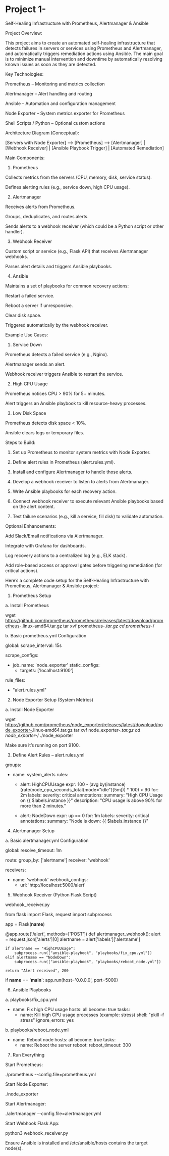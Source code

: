 # Project 1-
Self-Healing Infrastructure with Prometheus, Alertmanager &amp; Ansible

Project Overview:

This project aims to create an automated self-healing infrastructure that detects failures in servers or services using Prometheus and Alertmanager, and automatically triggers remediation actions using Ansible. The main goal is to minimize manual intervention and downtime by automatically resolving known issues as soon as they are detected.


Key Technologies:

Prometheus – Monitoring and metrics collection

Alertmanager – Alert handling and routing

Ansible – Automation and configuration management

Node Exporter – System metrics exporter for Prometheus

Shell Scripts / Python – Optional custom actions



Architecture Diagram (Conceptual):

[Servers with Node Exporter] --> [Prometheus] --> [Alertmanager]
                                               |
                                        [Webhook Receiver]
                                               |
                                          [Ansible Playbook Trigger]
                                               |
                                        [Automated Remediation]



Main Components:

1. Prometheus

Collects metrics from the servers (CPU, memory, disk, service status).

Defines alerting rules (e.g., service down, high CPU usage).


2. Alertmanager

Receives alerts from Prometheus.

Groups, deduplicates, and routes alerts.

Sends alerts to a webhook receiver (which could be a Python script or other handler).


3. Webhook Receiver

Custom script or service (e.g., Flask API) that receives Alertmanager webhooks.

Parses alert details and triggers Ansible playbooks.


4. Ansible

Maintains a set of playbooks for common recovery actions:

Restart a failed service.

Reboot a server if unresponsive.

Clear disk space.


Triggered automatically by the webhook receiver.


Example Use Cases:

1. Service Down

Prometheus detects a failed service (e.g., Nginx).

Alertmanager sends an alert.

Webhook receiver triggers Ansible to restart the service.


2. High CPU Usage

Prometheus notices CPU > 90% for 5+ minutes.

Alert triggers an Ansible playbook to kill resource-heavy processes.


3. Low Disk Space

Prometheus detects disk space < 10%.

Ansible clears logs or temporary files.


Steps to Build:

1. Set up Prometheus to monitor system metrics with Node Exporter.


2. Define alert rules in Prometheus (alert.rules.yml).


3. Install and configure Alertmanager to handle those alerts.


4. Develop a webhook receiver to listen to alerts from Alertmanager.


5. Write Ansible playbooks for each recovery action.


6. Connect webhook receiver to execute relevant Ansible playbooks based on the alert content.


7. Test failure scenarios (e.g., kill a service, fill disk) to validate automation.


Optional Enhancements:

Add Slack/Email notifications via Alertmanager.

Integrate with Grafana for dashboards.

Log recovery actions to a centralized log (e.g., ELK stack).

Add role-based access or approval gates before triggering remediation (for critical actions).

Here’s a complete code setup for the Self-Healing Infrastructure with Prometheus, Alertmanager & Ansible project:


1. Prometheus Setup

a. Install Prometheus

wget https://github.com/prometheus/prometheus/releases/latest/download/prometheus-<version>.linux-amd64.tar.gz
tar xvf prometheus-*.tar.gz
cd prometheus-*/

b. Basic prometheus.yml Configuration

global:
  scrape_interval: 15s

scrape_configs:
  - job_name: 'node_exporter'
    static_configs:
      - targets: ['localhost:9100']

rule_files:
  - "alert.rules.yml"


2. Node Exporter Setup (System Metrics)

a. Install Node Exporter

wget https://github.com/prometheus/node_exporter/releases/latest/download/node_exporter-<version>.linux-amd64.tar.gz
tar xvf node_exporter-*.tar.gz
cd node_exporter-*/
./node_exporter

Make sure it’s running on port 9100.


3. Define Alert Rules – alert.rules.yml

groups:
  - name: system_alerts
    rules:
      - alert: HighCPUUsage
        expr: 100 - (avg by(instance) (rate(node_cpu_seconds_total{mode="idle"}[5m])) * 100) > 90
        for: 2m
        labels:
          severity: critical
        annotations:
          summary: "High CPU Usage on {{ $labels.instance }}"
          description: "CPU usage is above 90% for more than 2 minutes."
          
      - alert: NodeDown
        expr: up == 0
        for: 1m
        labels:
          severity: critical
        annotations:
          summary: "Node is down: {{ $labels.instance }}"


4. Alertmanager Setup

a. Basic alertmanager.yml Configuration

global:
  resolve_timeout: 1m

route:
  group_by: ['alertname']
  receiver: 'webhook'

receivers:
  - name: 'webhook'
    webhook_configs:
      - url: 'http://localhost:5000/alert'


5. Webhook Receiver (Python Flask Script)

webhook_receiver.py

from flask import Flask, request
import subprocess

app = Flask(__name__)

@app.route('/alert', methods=['POST'])
def alertmanager_webhook():
    alert = request.json['alerts'][0]
    alertname = alert['labels']['alertname']
    
    if alertname == "HighCPUUsage":
        subprocess.run(["ansible-playbook", "playbooks/fix_cpu.yml"])
    elif alertname == "NodeDown":
        subprocess.run(["ansible-playbook", "playbooks/reboot_node.yml"])
    
    return "Alert received", 200

if __name__ == '__main__':
    app.run(host='0.0.0.0', port=5000)


6. Ansible Playbooks

a. playbooks/fix_cpu.yml

- name: Fix high CPU usage
  hosts: all
  become: true
  tasks:
    - name: Kill high CPU usage processes (example: stress)
      shell: "pkill -f stress"
      ignore_errors: yes

b. playbooks/reboot_node.yml

- name: Reboot node
  hosts: all
  become: true
  tasks:
    - name: Reboot the server
      reboot:
        reboot_timeout: 300


7. Run Everything

Start Prometheus:

./prometheus --config.file=prometheus.yml

Start Node Exporter:

./node_exporter

Start Alertmanager:

./alertmanager --config.file=alertmanager.yml

Start Webhook Flask App:

python3 webhook_receiver.py

Ensure Ansible is installed and /etc/ansible/hosts contains the target node(s).

